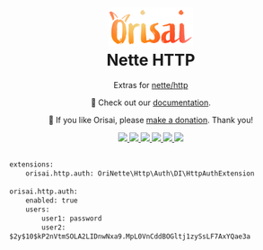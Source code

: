 <h1 align="center">
	<img src="https://github.com/orisai/.github/blob/main/images/repo_title.png?raw=true" alt="Orisai"/>
	<br/>
	Nette HTTP
</h1>

<p align="center">
	Extras for <a href="https://github.com/nette/http">nette/http</a>
</p>

<p align="center">
	📄 Check out our <a href="docs/README.md">documentation</a>.
</p>

<p align="center">
	💸 If you like Orisai, please <a href="https://orisai.dev/sponsor">make a donation</a>. Thank you!
</p>

<p align="center">
	<a href="https://github.com/orisai/nette-http/actions?query=workflow%3ACI">
		<img src="https://github.com/orisai/nette-http/workflows/CI/badge.svg">
	</a>
	<a href="https://coveralls.io/r/orisai/nette-http">
		<img src="https://badgen.net/coveralls/c/github/orisai/nette-http/v1.x?cache=300">
	</a>
	<a href="https://dashboard.stryker-mutator.io/reports/github.com/orisai/nette-http/v1.x">
		<img src="https://badge.stryker-mutator.io/github.com/orisai/nette-http/v1.x">
	</a>
	<a href="https://packagist.org/packages/orisai/nette-http">
		<img src="https://badgen.net/packagist/dt/orisai/nette-http?cache=3600">
	</a>
	<a href="https://packagist.org/packages/orisai/nette-http">
		<img src="https://badgen.net/packagist/v/orisai/nette-http?cache=3600">
	</a>
	<a href="https://choosealicense.com/licenses/mpl-2.0/">
		<img src="https://badgen.net/badge/license/MPL-2.0/blue?cache=3600">
	</a>
<p>

##

```neon
extensions:
	orisai.http.auth: OriNette\Http\Auth\DI\HttpAuthExtension

orisai.http.auth:
	enabled: true
	users:
		user1: password
		user2: $2y$10$kP2nVtmSOLA2LIDnwNxa9.MpL0VnCddBOGltj1zySsLF7AxYQae3a
```
